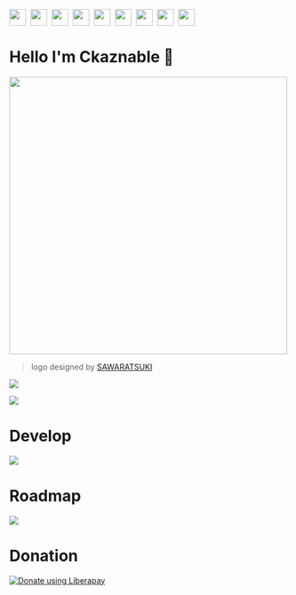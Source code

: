 <div style="display: flex; gap: 8px; flex-wrap: wrap; flex-direction: row;">

<img src="https://api.visitorbadge.io/api/visitors?path=ckaznable&countColor=%23ff8a65" height="30">
<img src="https://img.shields.io/badge/git-%23F05033.svg?style=for-the-badge&logo=git&logoColor=white" height="30">
<img src="https://img.shields.io/badge/Android-3DDC84?style=for-the-badge&logo=android&logoColor=white" height="30">
<img src="https://img.shields.io/badge/Linux-FCC624?style=for-the-badge&logo=linux&logoColor=black" height="30">
<img src="https://img.shields.io/badge/NIXOS-5277C3.svg?style=for-the-badge&logo=NixOS&logoColor=white" height="30">
<img src="https://img.shields.io/badge/Arch%20Linux-1793D1?logo=arch-linux&logoColor=fff&style=for-the-badge" height="30">
<img src="https://img.shields.io/badge/Ubuntu-E95420?style=for-the-badge&logo=ubuntu&logoColor=white" height="30">
<img src="https://img.shields.io/badge/Windows-0078D6?style=for-the-badge&logo=windows&logoColor=white" height="30">
<img src="https://img.shields.io/badge/github-%23121011.svg?style=for-the-badge&logo=github&logoColor=white" height="30">
</div>

# Hello I'm Ckaznable 👋

<img src="https://github.com/SAWARATSUKI/ServiceLogos/blob/main/IamSeries/IamProgrammer!.png" height="500">

> logo designed by [SAWARATSUKI](https://github.com/SAWARATSUKI/ServiceLogos)


<img src="https://github-profile-summary-cards.vercel.app/api/cards/most-commit-language?username=ckaznable&theme=dark" />

![](https://github-profile-summary-cards.vercel.app/api/cards/profile-details?username=ckaznable&theme=dark)

# Develop

[![](https://skillicons.dev/icons?i=rust,js,ts,nodejs,deno,vue,react,vite,rollup,go,php,md,python)](https://skillicons.dev)

# Roadmap

[![](https://skillicons.dev/icons?i=bevy,wasm,zig,c,cpp,haskell,ocaml,kotlin,tauri)](https://skillicons.dev)

# Donation

<a href="https://liberapay.com/ckaznable/donate"><img alt="Donate using Liberapay" src="https://liberapay.com/assets/widgets/donate.svg"></a>
